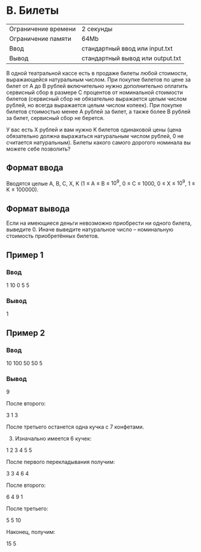 # B. Билеты

|                     |                                  |
| ------------------- | -------------------------------- |
| Ограничение времени | 2 секунды                        |
| Ограничение памяти  | 64Mb                             |
| Ввод                | стандартный ввод или input.txt   |
| Вывод               | стандартный вывод или output.txt |

В одной театральной кассе есть в продаже билеты любой стоимости, выражающейся натуральным числом. При покупке билетов по цене за билет от A до B рублей включительно нужно дополнительно оплатить сервисный сбор в размере C процентов от номинальной стоимости билетов (сервисный сбор не обязательно выражается целым числом рублей, но всегда выражается целым числом копеек). При покупке билетов стоимостью менее A рублей за билет, а также более B рублей за билет, сервисный сбор не берется.

У вас есть X рублей и вам нужно K билетов одинаковой цены (цена обязательно должна выражаться натуральным числом рублей, 0 не считается натуральным). Билеты какого самого дорогого номинала вы можете себе позволить?

## Формат ввода
Вводятся целые A, B, C, X, K (1 ≤ A ≤ B ≤ $10^9$, 0 ≤ C ≤ 1000, 0 ≤ X ≤ $10^9$, 1 ≤ K ≤ 100000).


## Формат вывода

Если на имеющиеся деньги невозможно приобрести ни одного билета, выведите 0. Иначе выведите натуральное число – номинальную стоимость приобретённых билетов.

## Пример 1
### Ввод
1 10 0 5 5


### Вывод
1

## Пример 2
### Ввод
10 100 50 50 5


### Вывод
9


После второго:

3 1 3

После третьего останется одна кучка с 7 конфетами.

3. Изначально имеется 6 кучек:

1 2 3 4 5 5

После первого перекладывания получим:

3 3 4 6 4

После второго:

6 4 9 1

После третьего:

5 5 10

Наконец, получим:

15 5

